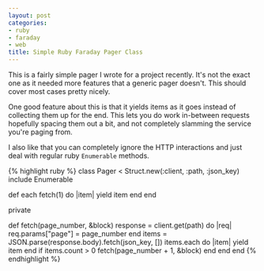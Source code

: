 ```yaml
---
layout: post
categories:
- ruby
- faraday
- web
title: Simple Ruby Faraday Pager Class
---
```


This is a fairly simple pager I wrote for a project recently. It's not the exact one as it needed more features that a generic pager doesn't. This should cover most cases pretty nicely.

One good feature about this is that it yields items as it goes instead of collecting them up for the end. This lets you do work in-between requests hopefully spacing them out a bit, and not completely slamming the service you're paging from.

I also like that you can completely ignore the HTTP interactions and just deal with regular ruby `Enumerable` methods.

{% highlight ruby %}
class Pager < Struct.new(:client, :path, :json_key)
  include Enumerable

  def each
    fetch(1) do |item|
      yield item
    end
  end

  private

  def fetch(page_number, &block)
    response = client.get(path) do |req|
      req.params["page"] = page_number
    end
    items = JSON.parse(response.body).fetch(json_key, [])
    items.each do |item|
      yield item
    end
    if items.count > 0
      fetch(page_number + 1, &block)
    end
  end
end
{% endhighlight %}
